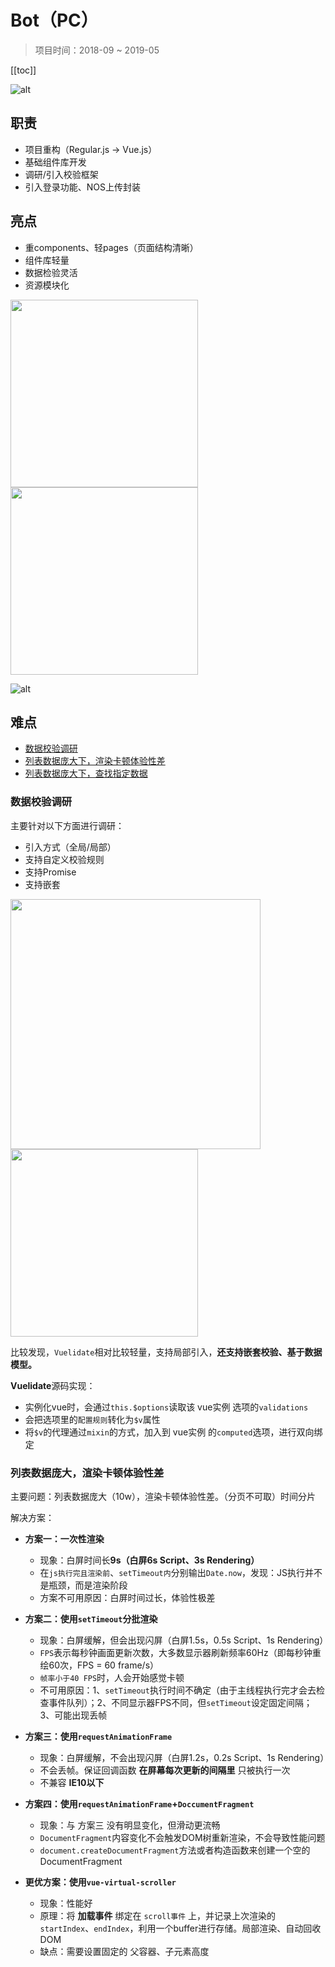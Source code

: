# Bot（PC）
> 项目时间：2018-09 ~ 2019-05

[[toc]]

![alt](./img/img-5.png)

## 职责
 - 项目重构（Regular.js -> Vue.js）
 - 基础组件库开发
 - 调研/引入校验框架
 - 引入登录功能、NOS上传封装

## 亮点
 - 重components、轻pages（页面结构清晰）
 - 组件库轻量
 - 数据检验灵活
 - 资源模块化

<img src="./img/img-1.png" width="300">

<img src="./img/img-2.png" width="300">

![alt](./img/img-3.png)

## 难点
 - [数据校验调研](#数据校验调研)
 - [列表数据庞大下，渲染卡顿体验性差](#列表数据庞大，渲染卡顿体验性差)
 - [列表数据庞大下，查找指定数据](#列表数据庞大，查找指定数据)

### 数据校验调研
主要针对以下方面进行调研：
 - 引入方式（全局/局部）
 - 支持自定义校验规则
 - 支持Promise
 - 支持嵌套

<img src="./img/img-13.png" width="400px" />
<img src="./img/img-12.png" width="300px" />

比较发现，`Vuelidate`相对比较轻量，支持局部引入，**还支持嵌套校验、基于数据模型。**

**Vuelidate**源码实现：
 - 实例化vue时，会通过`this.$options`读取该 vue实例 选项的`validations`
 - 会把选项里的`配置规则`转化为`$v`属性
 - 将`$v`的代理通过`mixin`的方式，加入到 vue实例 的`computed`选项，进行双向绑定


### 列表数据庞大，渲染卡顿体验性差
主要问题：列表数据庞大（10w），渲染卡顿体验性差。（分页不可取）时间分片

解决方案：
 - **方案一：一次性渲染**
    - 现象：白屏时间长**9s（白屏6s Script、3s Rendering）**
    - 在`js执行完且渲染前`、`setTimeout内`分别输出`Date.now`，发现：JS执行并不是瓶颈，而是渲染阶段
    - 方案不可用原因：白屏时间过长，体验性极差

 - **方案二：使用`setTimeout`分批渲染**
    - 现象：白屏缓解，但会出现闪屏（白屏1.5s，0.5s Script、1s Rendering）
    - `FPS`表示每秒钟画面更新次数，大多数显示器刷新频率60Hz（即每秒钟重绘60次，FPS = 60 frame/s）
    - `帧率小于40 FPS`时，人会开始感觉卡顿
    - 不可用原因：1、`setTimeout`执行时间不确定（由于主线程执行完才会去检查事件队列）；2、不同显示器FPS不同，但`setTimeout`设定固定间隔；3、可能出现丢帧

 - **方案三：使用`requestAnimationFrame`**
    - 现象：白屏缓解，不会出现闪屏（白屏1.2s，0.2s Script、1s Rendering）
    - 不会丢帧。保证回调函数 **在屏幕每次更新的间隔里** 只被执行一次
    - 不兼容 **IE10以下**

 - **方案四：使用`requestAnimationFrame`+`DoccumentFragment`**
    - 现象：与 方案三 没有明显变化，但滑动更流畅
    - `DocumentFragment`内容变化不会触发DOM树重新渲染，不会导致性能问题
    - `document.createDocumentFragment`方法或者构造函数来创建一个空的DocumentFragment
 
 - **更优方案：使用`vue-virtual-scroller`**
    - 现象：性能好
    - 原理：将 **加载事件** 绑定在 `scroll事件` 上，并记录上次渲染的`startIndex`、`endIndex`，利用一个buffer进行存储。局部渲染、自动回收DOM
    - 缺点：需要设置固定的 父容器、子元素高度

<!-- 
#### 列表数据庞大下，查找指定数据
主要问题：列表数据庞大（10w），根据关键字（实体词）精确查找数据（同义词）

解决方案：
 - **方案一**：后端查找，接口返回
    - 增加http请求
    - 
 - **方案一：for、while、forEach循环**
    - 根据关键字，进行for循环（while差不多）
    - forEach性能更差
    - 时间复杂度：`O(n)`
 - **方案三**：哈希查找
    - 在首次读取时，顺带放入js实现的哈希表中存储
    - 下次直接key-value形式读取
    - 时间复杂度：`O(1)`
![alt](./img/img-11.png)

```js
// 数据结构：
// const entityList = [
//     {
//         entity : '番茄',
//         similarity : '西红柿、圣女果'
//     },
//     {
//         entity : '土豆',
//         similarity : '马铃薯、薯仔'
//     }
// ];

function Hashtable() {
    this._hashValue = {};
}

Hashtable.prototype.add = function (inputArray) { //处理接口数据
    for(let i = 0; i < inputArray.length; i++) {
      this._hashValue[inputArray[i]['key']] = inputArray[i]['value'];
    }
    return this._hashValue;
}


Hashtable.prototype.get = function (key) { //根据id获得src
    if(typeof key === 'string' && this._hashValue[key]) {
        return this._hashValue[key];
    }
}

const createHash = new Hashtable();

createHash.add(picArray);
console.log(createHash._hashValue);
console.log(createHash.get('123')); // hhh
``` -->
